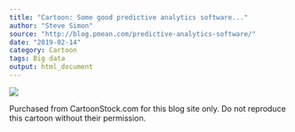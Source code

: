 ```yaml
---
title: "Cartoon: Some good predictive analytics software..."
author: "Steve Simon"
source: "http://blog.pmean.com/predictive-analytics-software/"
date: "2019-02-14"
category: Cartoon
tags: Big data
output: html_document
---
```


<!---more--->

![](../../../web/images/19/predictive-analytics-software01.jpeg)



Purchased from CartoonStock.com for this blog site only. Do not
reproduce this cartoon without their permission.



